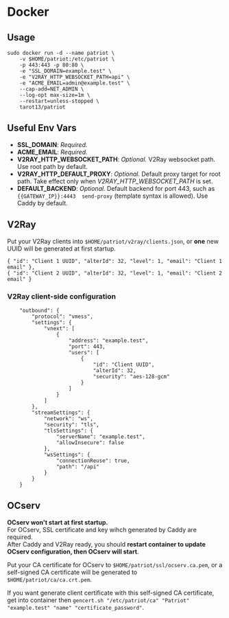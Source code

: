 # Docker    

## Usage     

```
sudo docker run -d --name patriot \
    -v $HOME/patriot:/etc/patriot \
    -p 443:443 -p 80:80 \
    -e "SSL_DOMAIN=example.test" \
    -e "V2RAY_HTTP_WEBSOCKET_PATH=api" \
    -e "ACME_EMAIL=admin@example.test" \
    --cap-add=NET_ADMIN \
    --log-opt max-size=1m \
    --restart=unless-stopped \
    tarot13/patriot
```

## Useful Env Vars    
* **SSL_DOMAIN**: *Required.*    
* **ACME_EMAIL**: *Required.*    
* **V2RAY_HTTP_WEBSOCKET_PATH**: *Optional.* V2Ray websocket path. Use root path by default.    
* **V2RAY_HTTP_DEFAULT_PROXY**: *Optional.* Default proxy target for root path. Take effect only when *V2RAY_HTTP_WEBSOCKET_PATH* is set.    
* **DEFAULT_BACKEND**: *Optional.* Default backend for port 443, such as `{{GATEWAY_IP}}:4443  send-proxy` (template syntax is allowed). Use Caddy by default.    

## V2Ray    
Put your V2Ray clients into `$HOME/patriot/v2ray/clients.json`, or **one** new UUID will be generated at first startup.    
```
{ "id": "Client 1 UUID", "alterId": 32, "level": 1, "email": "Client 1 email" },
{ "id": "Client 2 UUID", "alterId": 32, "level": 1, "email": "Client 2 email" }
```

### V2Ray client-side configuration    
```
    "outbound": {
        "protocol": "vmess",
        "settings": {
            "vnext": [
                {
                    "address": "example.test",
                    "port": 443,
                    "users": [
                        {
                            "id": "Client UUID",
                            "alterId": 32,
                            "security": "aes-128-gcm"
                        }
                    ]
                }
            ]
        },
        "streamSettings": {
            "network": "ws",
            "security": "tls",
            "tlsSettings": {
                "serverName": "example.test",
                "allowInsecure": false
            },
            "wsSettings": {
                "connectionReuse": true,
                "path": "/api"
            }
        }
    }
```

## OCserv    
**OCserv won't start at first startup.**    
For OCserv, SSL certificate and key wihch generated by Caddy are required.    
After Caddy and V2Ray ready, you should **restart container to update OCserv configuration, then OCserv will start**.

Put your CA certificate for OCserv to `$HOME/patriot/ssl/ocserv.ca.pem`, or a self-signed CA certificate will be generated to `$HOME/patriot/ca/ca.crt.pem`.    

If you want generate client certificate with this self-signed CA certificate, get into container then `gencert.sh "/etc/patriot/ca" "Patriot" "example.test" "name" "certificate_password"`.    